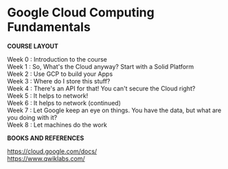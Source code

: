 # Google Cloud Computing Fundamentals

**COURSE LAYOUT**

Week 0 : Introduction to the course\
Week 1 : So, What's the Cloud anyway? Start with a Solid Platform\
Week 2 : Use GCP to build your Apps\
Week 3 : Where do I store this stuff?\
Week 4 : There's an API for that! You can't secure the Cloud right?\
Week 5 : It helps to network!\
Week 6 : It helps to network (continued)\
Week 7 : Let Google keep an eye on things. You have the data, but what are you doing with it?\
Week 8 : Let machines do the work

**BOOKS AND REFERENCES**

https://cloud.google.com/docs/ \
https://www.qwiklabs.com/